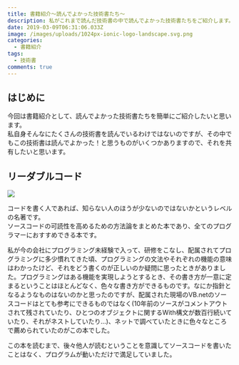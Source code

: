 ```yaml
---
title: 書籍紹介～読んでよかった技術書たち～
description: 私がこれまで読んだ技術書の中で読んでよかった技術書たちをご紹介します。
date: 2019-03-09T06:31:06.033Z
image: /images/uploads/1024px-ionic-logo-landscape.svg.png
categories:
  - 書籍紹介
tags:
  - 技術書
comments: true
---
```

## はじめに
今回は書籍紹介として、読んでよかった技術書たちを簡単にご紹介したいと思います。<br>
私自身そんなにたくさんの技術書を読んでいるわけではないのですが、その中でもこの技術書は読んでよかった！と思うものがいくつかありますので、それを共有したいと思います。<br>

## リーダブルコード

<a href="https://www.amazon.co.jp/%E3%83%AA%E3%83%BC%E3%83%80%E3%83%96%E3%83%AB%E3%82%B3%E3%83%BC%E3%83%89-%E2%80%95%E3%82%88%E3%82%8A%E8%89%AF%E3%81%84%E3%82%B3%E3%83%BC%E3%83%89%E3%82%92%E6%9B%B8%E3%81%8F%E3%81%9F%E3%82%81%E3%81%AE%E3%82%B7%E3%83%B3%E3%83%97%E3%83%AB%E3%81%A7%E5%AE%9F%E8%B7%B5%E7%9A%84%E3%81%AA%E3%83%86%E3%82%AF%E3%83%8B%E3%83%83%E3%82%AF-Theory-practice-Boswell/dp/4873115655/ref=as_li_ss_il?ie=UTF8&qid=1552113602&sr=8-1&keywords=%E3%83%AA%E3%83%BC%E3%83%80%E3%83%96%E3%83%AB%E3%82%B3%E3%83%BC%E3%83%89&linkCode=li3&tag=ringoku06-22&linkId=fce480e40561fbd3d2471a99c9a6e688&language=ja_JP" target="_blank"><img border="0" src="//ws-fe.amazon-adsystem.com/widgets/q?_encoding=UTF8&ASIN=4873115655&Format=_SL250_&ID=AsinImage&MarketPlace=JP&ServiceVersion=20070822&WS=1&tag=ringoku06-22&language=ja_JP" ></a><img src="https://ir-jp.amazon-adsystem.com/e/ir?t=ringoku06-22&language=ja_JP&l=li3&o=9&a=4873115655" width="1" height="1" border="0" alt="" style="border:none !important; margin:0px !important;" />

コードを書く人であれば、知らない人のほうが少ないのではないかというレベルの名著です。<br>
ソースコードの可読性を高めるための方法論をまとめた本であり、全てのプログラマーにおすすめできる本です。<br>

私が今の会社にプログラミング未経験で入って、研修をこなし、配属されてプログラミングに多少慣れてきた頃、プログラミングの文法やそれぞれの機能の意味はわかったけど、それをどう書くのが正しいのか疑問に思ったときがありました。プログラミングはある機能を実現しようとするとき、その書き方が一意に定まるということはほとんどなく、色々な書き方ができるものです。なにか指針となるようなものはないのかと思ったのですが、配属された現場のVB.netのソースコードはとても参考にできるものではなく(10年前のソースがコメントアウトされて残されていたり、ひとつのオブジェクトに関するWith構文が数百行続いていたり、それがネストしていたり...)、ネットで調べていたときに色々なところで薦められていたのがこの本でした。<br>

この本を読むまで、後々他人が読むということを意識してソースコードを書いたことはなく、プログラムが動いただけで満足していました。<br>

